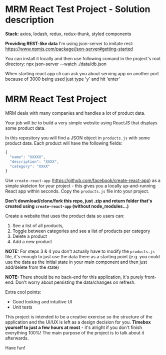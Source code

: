 # MRM React Test Project - Solution description

**Stack:**
axios, lodash, redux, redux-thunk, styled components

**Providing REST-like data**
I'm using json-server to imitate rest:
https://www.npmjs.com/package/json-server#getting-started

You can install it locally and then use following comand in the project's root directory:
npx json-server --watch ./data/db.json

When starting react app cli can ask you about serving app on another port because of 3000 being used just type 'y' and hit 'enter'

# MRM React Test Project

MRM deals with many companies and handles a lot of product data.

Your job will be to build a very simple website using ReactJS that displays some product data.

In this repository you will find a JSON object in `products.js` with some product data. Each product will have the following fields:

```js
{
  "name": "XXXXX",
  "description": "XXXX",
  "category": "XXXX"
}
```

Use `create-react-app` (https://github.com/facebook/create-react-app) as a simple skeleton for your project - this gives you a locally up-and-running React app within seconds. Copy the `products.js` file into your project.

**Don't download/clone/fork this repo, just .zip and return folder that's created using `create-react-app` (without node_modules...)**

Create a website that uses the product data so users can:
1. See a list of all products,
2. Toggle between categories and see a list of products per category
3. Delete a product
4. Add a new product

**NOTE:** For steps 3 & 4 you don't actually have to modify the `products.js` file, it's enough to just use the data there as a starting point (e.g. you could use the data as the initial state in your main component and then just add/delete from the state)

**NOTE:** There should be no back-end for this application, it's purely front-end. Don't worry about persisting the data/changes on refresh.

Extra cool points:

* Good looking and intuitive UI
* Unit tests

This project is intended to be a creative exercise so the structure of the application and the UI/UX is left as a design decision for you. **Timebox yourself to just a few hours at most** - it's alright if you don't finish everything 100%! The main purpose of the project is to talk about it afterwards.

Have fun!
